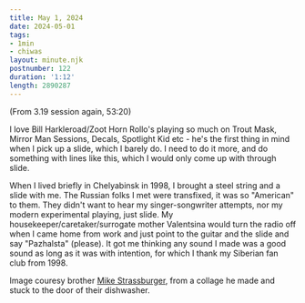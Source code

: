 ```yaml
---
title: May 1, 2024
date: 2024-05-01
tags:
- 1min
- chiwas
layout: minute.njk
postnumber: 122
duration: '1:12'
length: 2890287
---
```

(From 3.19 session again, 53:20)

I love Bill Harkleroad/Zoot Horn Rollo's playing so much on Trout Mask, Mirror Man Sessions, Decals, Spotlight Kid etc - he's the first thing in mind when I pick up a slide, which I barely do. I need to do it more, and do something with lines like this, which I would only come up with through slide. 

When I lived briefly in Chelyabinsk in 1998, I brought a steel string and a slide with me. The Russian folks I met were transfixed, it was so "American" to them. They didn't want to hear my singer-songwriter attempts, nor my modern experimental playing, just slide. My housekeeper/caretaker/surrogate mother Valentsina would turn the radio off when I came home from work and just point to the guitar and the slide and say "Pazhalsta" (please). It got me thinking any sound I made was a good sound as long as it was with intention, for which I thank my Siberian fan club from 1998. 

Image couresy brother [Mike Strassburger](https://mikestrassburger.com/), from a collage he made and stuck to the door of their dishwasher.  